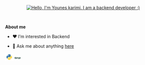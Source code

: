 <article class="markdown-body entry-content container-lg f5" itemprop="text"><p dir="auto" align="center"><a href="https://codeyad.com" rel="nofollow"><img alt="Hello, I'm Younes karimi. I am a backend developer :)" style="max-width: 100%;" width="80%"></a></p>
<br>
<p dir="auto"><strong>About me</strong></p>
<ul dir="auto">
<li>
<p dir="auto"><g-emoji class="g-emoji" alias="heart" fallback-src="https://github.githubassets.com/images/icons/emoji/unicode/2764.png">❤️</g-emoji> I’m interested in Backend</p>
</li>
<li>
<p dir="auto"><g-emoji class="g-emoji" alias="speech_balloon" fallback-src="https://github.githubassets.com/images/icons/emoji/unicode/1f4ac.png">💬</g-emoji> Ask me about anything <a href="https://youneskarimi313@gmail.com">here</a></p>
</li>
</ul>
<p dir="auto"><code><a target="_blank" rel="noopener noreferrer nofollow" href="https://raw.githubusercontent.com/github/explore/80688e429a7d4ef2fca1e82350fe8e3517d3494d/topics/python/python.png"><img alt="typescript" src="https://raw.githubusercontent.com/github/explore/80688e429a7d4ef2fca1e82350fe8e3517d3494d/topics/python/python.png" style="max-width: 100%;" height="26"></a></code>
<code><a target="_blank" rel="noopener noreferrer nofollow" href="https://raw.githubusercontent.com/github/explore/80688e429a7d4ef2fca1e82350fe8e3517d3494d/topics/django/django.png"><img alt="react" src="https://raw.githubusercontent.com/github/explore/80688e429a7d4ef2fca1e82350fe8e3517d3494d/topics/django/django.png" style="max-width: 100%;" height="20"></a></code>
</article>
